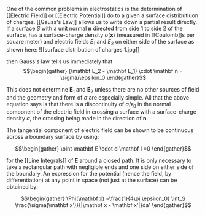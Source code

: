 One of the common problems in electrostatics is the determination of [[Electric Field]] or [[Electric Potential]] do to a given a surface distributiuon of charges. [[Gauss's Law]] allows us to write down a partial result directly. If a surface $S$ with a unit normal $\mathbf n$ directed from side 1 to side 2 of the surface, has a surface-charge density $\sigma (\mathbf x)$ (measured in [[Coulomb]]s per square meter) and electric fields $E_1$ and $E_2$ on either side of the surface as shown here: 
![[surface distribution of charges 1.jpg]]

then Gauss's law tells us immediately that $$\begin{gather} (\mathbf E_2 - \mathbf E_1) \cdot \mathbf n = \sigma/\epsilon_0 \end{gather}$$

This does not determine $\mathbf E_1$ and $\mathbf E_2$ unless there are no other sources of field and the geometry and form of $\sigma$ are especially simple. All that the above equation says is that there is a discontinuity of $\sigma/\epsilon_0$ in the normal component of the electric field in crossing a surface with a surface-charge density $\sigma$, the crossing being made in the direction of $\mathbf n$.

The tangential component of electric field can be shown to be continuous across a boundary surface by using:

$$\begin{gather} \oint \mathbf E \cdot d \mathbf l =0 \end{gather}$$

for the [[Line Integrals]] of $\mathbf E$ around a closed path. It is only necessary to take a rectangular path with negligible ends and one side on either side of the boundary. An expression for the potential (hence the field, by differentiation)  at any point in space (not just at the surface) can be obtained by: 

$$\begin{gather} \Phi(\mathbf x) =\frac{1}{4\pi \epsilon_0} \int_S \frac{\sigma(\mathbf x')}{|\mathbf x - \mathbf x'|}da' \end{gather}$$